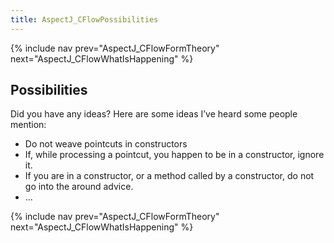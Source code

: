 ```yaml
---
title: AspectJ_CFlowPossibilities
---
```

{% include nav prev="AspectJ_CFlowFormTheory" next="AspectJ_CFlowWhatIsHappening" %}

## Possibilities
Did you have any ideas? Here are some ideas I’ve heard some people mention:
* Do not weave pointcuts in constructors
* If, while processing a pointcut, you happen to be in a constructor, ignore it.
* If you are in a constructor, or a method called by a constructor, do not go into the around advice.
* ... 

{% include nav prev="AspectJ_CFlowFormTheory" next="AspectJ_CFlowWhatIsHappening" %}

